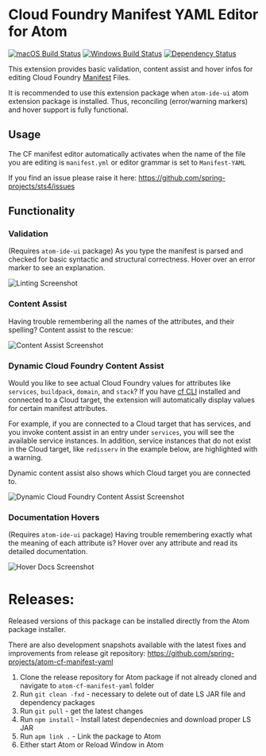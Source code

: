 # Cloud Foundry Manifest YAML Editor for Atom
[![macOS Build Status](https://travis-ci.org/spring-projects/atom-cf-manifest-yaml.svg?branch=master)](https://travis-ci.org/spring-projects/atom-cf-manifest-yaml) [![Windows Build Status](https://ci.appveyor.com/api/projects/status/1jvknxt9jhykgrxo?svg=true)](https://ci.appveyor.com/project/spring-projects/atom-cf-manifest-yaml/branch/master) [![Dependency Status](https://david-dm.org/spring-projects/atom-cf-manifest-yaml.svg)](https://david-dm.org/spring-projects/atom-cf-manifest-yaml)

This extension provides basic validation, content assist and hover infos
for editing Cloud Foundry [Manifest](https://docs.cloudfoundry.org/devguide/deploy-apps/manifest.html) Files.

It is recommended to use this extension package when `atom-ide-ui` atom extension package is installed. Thus, reconciling (error/warning markers) and hover support is fully functional. 

## Usage

The CF manifest editor automatically activates when the name of the file you are editing is `manifest.yml` or editor grammar is set to `Manifest-YAML`

If you find an issue please raise it here: https://github.com/spring-projects/sts4/issues

## Functionality

### Validation

(Requires `atom-ide-ui` package) As you type the manifest is parsed and checked for basic syntactic and structural correctness. Hover over
an error marker to see an explanation.

![Linting Screenshot][linting]

### Content Assist

Having trouble remembering all the names of the attributes, and their spelling? Content assist to the
rescue:

![Content Assist Screenshot][ca]

### Dynamic Cloud Foundry Content Assist

Would you like to see actual Cloud Foundry values for attributes like `services`, `buildpack`, `domain`, and `stack`? If you have [cf CLI](https://docs.cloudfoundry.org/cf-cli/) installed and connected to a Cloud target, the extension will automatically display values for certain manifest attributes.

For example, if you are connected to a Cloud target that has services, and you invoke content assist in an entry under `services`, you will see the available service instances. In addition, service instances that do not exist in the Cloud target, like `redisserv` in the example below, are highlighted with a warning.

Dynamic content assist also shows which Cloud target you are connected to.

![Dynamic Cloud Foundry Content Assist Screenshot][dcfca]

### Documentation Hovers

(Requires `atom-ide-ui` package) Having trouble remembering exactly what the meaning of each attribute is? Hover over any attribute and 
read its detailed documentation.

![Hover Docs Screenshot][hovers]

# Releases:

Released versions of this package can be installed directly from the Atom package installer.

There are also development snapshots available with the latest fixes and improvements from release git repository: https://github.com/spring-projects/atom-cf-manifest-yaml 
1. Clone the release repository for Atom package if not already cloned and navigate to `atom-cf-manifest-yaml` folder
2. Run `git clean -fxd` - necessary to delete out of date LS JAR file and dependency packages
3. Run `git pull` - get the latest changes
3. Run `npm install` - Install latest dependecnies and download proper LS JAR
4. Run `apm link .` - Link the package to Atom
5. Either start Atom or Reload Window in Atom 

[linting]: https://raw.githubusercontent.com/spring-projects/sts4/af715bad53bd6cf30a10a2dc6d34bfcc17968382/atom-extensions/atom-cf-manifest-yaml/readme-imgs/linting.png
[ca]: https://raw.githubusercontent.com/spring-projects/sts4/af715bad53bd6cf30a10a2dc6d34bfcc17968382/atom-extensions/atom-cf-manifest-yaml/readme-imgs/content-assist.png
[dcfca]: https://raw.githubusercontent.com/spring-projects/sts4/af715bad53bd6cf30a10a2dc6d34bfcc17968382/atom-extensions/atom-cf-manifest-yaml/readme-imgs/cf-dynamic-content-assist.png
[hovers]: https://raw.githubusercontent.com/spring-projects/sts4/af715bad53bd6cf30a10a2dc6d34bfcc17968382/atom-extensions/atom-cf-manifest-yaml/readme-imgs/hovers.png

